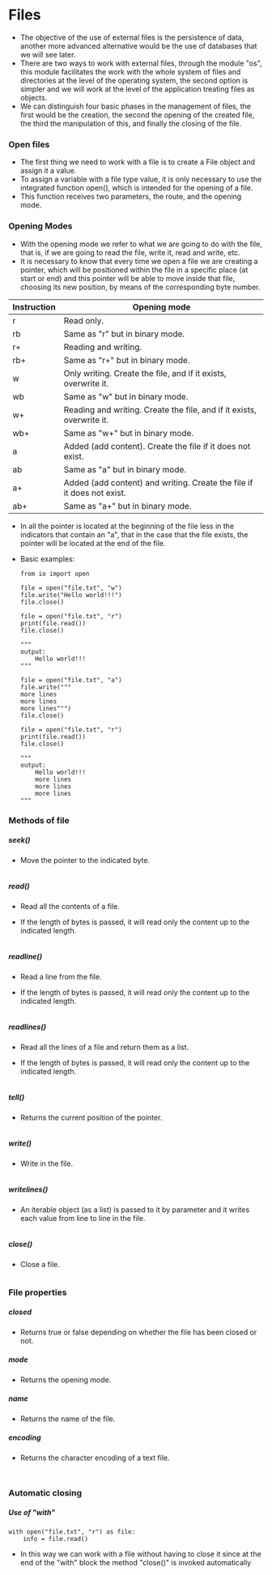 # Files

- The objective of the use of external files is the persistence of data, another more advanced alternative would be the use of databases that we will see later.
- There are two ways to work with external files, through the module "os", this module facilitates the work with the whole system of files and directories at the level of the operating system, the second option is simpler and we will work at the level of the application treating files as objects.
- We can distinguish four basic phases in the management of files, the first would be the creation, the second the opening of the created file, the third the manipulation of this, and finally the closing of the file.


### Open files

- The first thing we need to work with a file is to create a File object and assign it a value.
- To assign a variable with a file type value, it is only necessary to use the integrated function open(), which is intended for the opening of a file.
- This function receives two parameters, the route, and the opening mode.


### Opening Modes
 
- With the opening mode we refer to what we are going to do with the file, that is, if we are going to read the file, write it, read and write, etc.
- It is necessary to know that every time we open a file we are creating a pointer, which will be positioned within the file in a specific place (at start or end) and this pointer will be able to move inside that file, choosing its new position, by means of the corresponding byte number.


| Instruction | Opening mode                                                           |
|-------------|------------------------------------------------------------------------|
| r           | Read only.                                                             | 
| rb          | Same as "r" but in binary mode.                                        | 
| r+          | Reading and writing.                                                   |   
| rb+         | Same as "r+" but in binary mode.                                       | 
| w           | Only writing. Create the file, and if it exists, overwrite it.         |  
| wb          | Same as "w" but in binary mode.                                        |
| w+          | Reading and writing. Create the file, and if it exists, overwrite it.  | 
| wb+         | Same as "w+" but in binary mode.                                       | 
| a           | Added (add content). Create the file if it does not exist.             |   
| ab          | Same as "a" but in binary mode.                                        | 
| a+          | Added (add content) and writing. Create the file if it does not exist. | 
| ab+         | Same as "a+" but in binary mode.                                       |


- In all the pointer is located at the beginning of the file less in the indicators that contain an "a", that in the case that the file exists, the pointer will be located at the end of the file.
- Basic examples: 

    ```
    from io import open

    file = open("file.txt", "w")
    file.write("Hello world!!!")
    file.close()
    
    file = open("file.txt", "r")
    print(file.read())
    file.close()
    
    """
    output:
        Hello world!!!
    """
    ```
    
    ```
    file = open("file.txt", "a")
    file.write("""
    more lines
    more lines
    more lines""")
    file.close()
    
    file = open("file.txt", "r")
    print(file.read())
    file.close()
    
    """
    output:
        Hello world!!!
        more lines
        more lines
        more lines
    """
    ```
    
### Methods of file

##### seek()

- Move the pointer to the indicated byte.

    ```
    
    ```        
    
##### read()

- Read all the contents of a file.
- If the length of bytes is passed, it will read only the content up to the indicated length.

    ```
    
    ``` 
    
##### readline()

- Read a line from the file.
- If the length of bytes is passed, it will read only the content up to the indicated length.

    ```
    
    ``` 
    
##### readlines()

- Read all the lines of a file and return them as a list.
- If the length of bytes is passed, it will read only the content up to the indicated length.

    ```
    
    ```             
##### tell()

- Returns the current position of the pointer.

    ```
    
    ```        
    
##### write()

- Write in the file.

    ```
    
    ``` 
    
##### writelines()

- An iterable object (as a list) is passed to it by parameter and it writes each value from line to line in the file.

    ```
    
    ``` 
##### close()

- Close a file.

    ```
    
    ```     
    

### File properties

##### closed

- Returns true or false depending on whether the file has been closed or not.

##### mode

- Returns the opening mode.

##### name

- Returns the name of the file.

##### encoding

- Returns the character encoding of a text file.


```
                             
```


### Automatic closing

##### Use of "with"

```
with open("file.txt", "r") as file:
    info = file.read()
```

- In this way we can work with a file without having to close it since at the end of the "with" block the method "close()" is invoked automatically